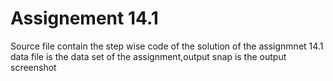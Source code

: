 # Assignement 14.1
Source file contain the step wise code of the solution of the  assignmnet 14.1 
data file is the data set of the assignment,output snap is the output screenshot